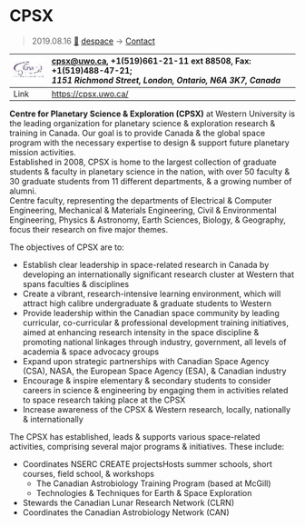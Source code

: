 # CPSX
> 2019.08.16 [🚀](../index/index.md) [despace](index.md) → [Contact](contact.md)

|[![](f/contact/c/cpsx_logo1_thumb.jpg)](f/contact/c/cpsx_logo1.png)|<cpsx@uwo.ca>, +1(519)661-21-11 ext 88508, Fax: +1(519)488-47-21;<br> *1151 Richmond Street, London, Ontario, N6A 3K7, Canada*|
|:--|:--|
|Link|<https://cpsx.uwo.ca/>|

**Centre for Planetary Science & Exploration (CPSX)** at Western University is the leading organization for planetary science & exploration research & training in Canada. Our goal is to provide Canada & the global space program with the necessary expertise to design & support future planetary mission activities.  
Established in 2008, CPSX is home to the largest collection of graduate students & faculty in planetary science in the nation, with over 50 faculty & 30 graduate students from 11 different departments, & a growing number of alumni.  
Centre faculty, representing the departments of Electrical & Computer Engineering, Mechanical & Materials Engineering, Civil & Environmental Engineering, Physics & Astronomy, Earth Sciences, Biology, & Geography, focus their research on five major themes.


<p style="page-break-after:always"> </p>

The objectives of CPSX are to:

   - Establish clear leadership in space-related research in Canada by developing an internationally significant research cluster at Western that spans faculties & disciplines
   - Create a vibrant, research-intensive learning environment, which will attract high calibre undergraduate & graduate students to Western
   - Provide leadership within the Canadian space community by leading curricular, co-curricular & professional development training initiatives, aimed at enhancing research intensity in the space discipline & promoting national linkages through industry, government, all levels of academia & space advocacy groups
   - Expand upon strategic partnerships with Canadian Space Agency (CSA), NASA, the European Space Agency (ESA), & Canadian industry
   - Encourage & inspire elementary & secondary students to consider careers in science & engineering by engaging them in activities related to space research taking place at the CPSX
   - Increase awareness of the CPSX & Western research, locally, nationally & internationally

The CPSX has established, leads & supports various space-related activities, comprising several major programs & initiatives. These include:

   - Coordinates NSERC CREATE projectsHosts summer schools, short courses, field school, & workshops
      - The Canadian Astrobiology Training Program (based at McGill)
      - Technologies & Techniques for Earth & Space Exploration
   - Stewards the Canadian Lunar Research Network (CLRN)
   - Coordinates the Canadian Astrobiology Network (CAN)
